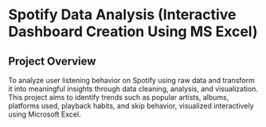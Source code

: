 # Spotify Data Analysis (Interactive Dashboard Creation Using MS Excel)
## Project Overview
To analyze user listening behavior on Spotify using raw data and transform it into meaningful insights through data cleaning, analysis, and visualization. This project aims to identify trends such as popular artists, albums, platforms used, playback habits, and skip behavior, visualized interactively using Microsoft Excel.
